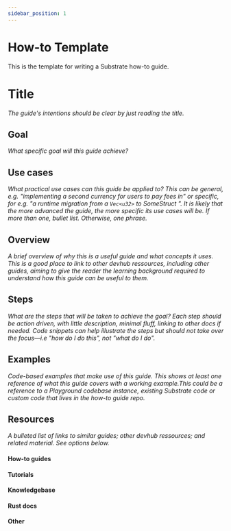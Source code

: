 ```yaml
---
sidebar_position: 1
---
```


# How-to Template

This is the template for writing a Substrate how-to guide.

# Title

_The guide's intentions should be clear by just reading the title._

## Goal

_What specific goal will this guide achieve?_

## Use cases

_What practical use cases can this guide be applied to? This can be general, e.g. "implementing a second currency for users to pay fees in" or specific, for e.g. "a runtime migration from a `Vec<u32>` to SomeStruct ". It is likely that the more advanced the guide, the more specific its use cases will be. If more than one, bullet list. Otherwise, one phrase._

## Overview

_A brief overview of why this is a useful guide and what concepts it uses. This is a good place to link to other devhub ressources, including other guides, aiming to give the reader the learning background required to understand how this guide can be useful to them._

## Steps

_What are the steps that will be taken to achieve the goal? Each step should be action driven, with little description, minimal fluff,
linking to other docs if needed. Code snippets can help illustrate the steps but should not take over the focus&mdash;i.e "how do I do this", not "what do I do"._

## Examples

_Code-based examples that make use of this guide. This shows at least one reference of what this guide covers with a working example.This could be a reference to a Playground codebase instance, existing Substrate code or custom code that lives in the how-to guide repo._

## Resources

_A bulleted list of links to similar guides; other devhub ressources; and related material. See options below._

#### How-to guides

#### Tutorials

#### Knowledgebase

#### Rust docs

#### Other
